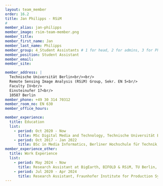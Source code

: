 ```yaml
---
layout: team_member
order: 16.2
title: Jan Philipps - RSiM
#
member_alias: jan-philipps
member_image: rsim-team-member.png
member_title:
member_first_name: Jan
member_last_name: Philipps
member_group: 4_Student Assistants # 1 for head, 2 for admins, 3 for PhD Research Associates , 4 for student assistants
member_position: Student Assistant
member_email: 
member_site:

member_address: |
  Technische Universität Berlin<br/><br/>
  Remote Sensing Image Analysis (RSiM) Group, Sekr. EN 5<br/>
  Faculty IV<br/>
  Einsteinufer 17<br/>
  10587 Berlin
member_phone: +49 30 314 70312
member_room_no: EN 630
member_office_hours:

member_experience:
  title: Education
  list:
    - period: Oct 2020 - Now
      title: MSc Digital Media and Technology, Technische Universität Berlin, Germany.
    - period: Oct 2017 - Jan 2022
      title: BSc in Media Informatics, Berliner Hochschule für Technik, Germany.
member_experience_other:
  title: Work Experience
  list:
    - period: May 2024 - Now
      title: Research Assistant at BigEarth, BIFOLD & RSiM, TU Berlin, Germany.
    - period: Jul 2020 - Apr 2024
      title: Research Assistant, Fraunhofer Institute for Production Systems and Design Technology, Germany.
---
```

